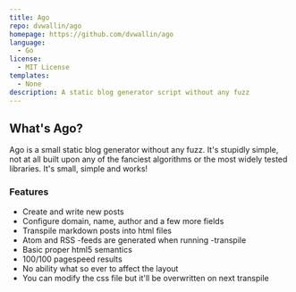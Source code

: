 ```yaml
---
title: Ago
repo: dvwallin/ago
homepage: https://github.com/dvwallin/ago
language:
  - Go
license:
  - MIT License
templates:
  - None
description: A static blog generator script without any fuzz
---
```


## What's Ago?

Ago is a small static blog generator without any fuzz. It's stupidly simple, not at all built upon any of the fanciest algorithms or the most widely tested libraries. It's small, simple and works!

### Features

- Create and write new posts
- Configure domain, name, author and a few more fields
- Transpile markdown posts into html files
- Atom and RSS -feeds are generated when running -transpile
- Basic proper html5 semantics
- 100/100 pagespeed results
- No ability what so ever to affect the layout
- You can modify the css file but it'll be overwritten on next transpile
